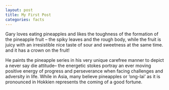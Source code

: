 ```yaml
---
layout: post
title: My First Post
categories: facts
---
```

Gary loves eating pineapples and likes the toughness of the formation of the pineapple fruit – the spiky leaves and the rough body, while the fruit is juicy with an irresistible nice taste of sour and sweetness at the same time. and it has a crown on the fruit! 

He paints the pineapple series in his very unique carefree manner to depict a never say die attitude– the energetic stokes portray an ever moving positive energy of progress and perseverance when facing challenges and adversity in life. While in Asia, many believe pineapples or ‘ong-lai’  as it is pronounced in Hokkien represents the coming of a good fortune.
